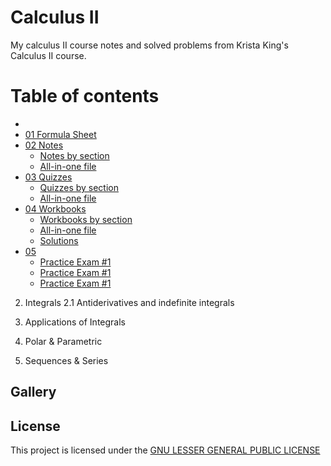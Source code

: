 # Calculus II
My calculus II course notes and solved problems from Krista King's Calculus II course.


# Table of contents
-
- [01 Formula Sheet](src/01_Formula_Sheet/Calculus_2.formulas.pdf)
- [02 Notes](src/02_Notes/)
  * [Notes by section](src/02_Notes/Notes%20by%20section/)
  * [All-in-one file](src/02_Notes/Calculus%202.notes.pdf)
- [03 Quizzes](src/03%20Quizzes/)
  * [Quizzes by section](src/03%20Quizzes/Quizzes%20by%20section/)
  * [All-in-one file](src/03%20Quizzes/Calculus%202.quizzes.pdf)
- [04 Workbooks](src/04%20Workbooks/)
  * [Workbooks by section](src/04%20Workbooks/Workbooks%20by%20section/)
  * [All-in-one file](src/04%20Workbooks/Calculus%202.workbook.pdf)
  * [Solutions](src/04%20Workbooks/Calculus%202.workbook.solutions.pdf)
- [05](src/05%20Final%20Exams/)
  * [Practice Exam #1](src/05%20Final%20Exams/01%20Practice%20Exam%20#1/)
  * [Practice Exam #1](src/05%20Final%20Exams/02%20Practice%20Exam%20#2/)
  * [Practice Exam #1](src/05%20Final%20Exams/03%20Final%20Exam/)
2. Integrals
    2.1 Antiderivatives and indefinite integrals

3. Applications of Integrals

4. Polar & Parametric

5. Sequences & Series

## Gallery

## License
This project is licensed under the [GNU LESSER GENERAL PUBLIC LICENSE](https://github.com/francisco-oro/calculus-2/blob/main/LICENSE)